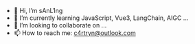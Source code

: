 - 👋 Hi, I’m sAnL1ng
- 🌱 I’m currently learning JavaScript, Vue3, LangChain, AIGC ...
- 💞️ I’m looking to collaborate on ...
- 📫 How to reach me: c4rtryn@outlook.com
